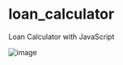 # loan_calculator
Loan Calculator with JavaScript

![image](https://user-images.githubusercontent.com/75909425/147158182-333ea790-da97-49da-be2e-b6310901ccd5.png)
